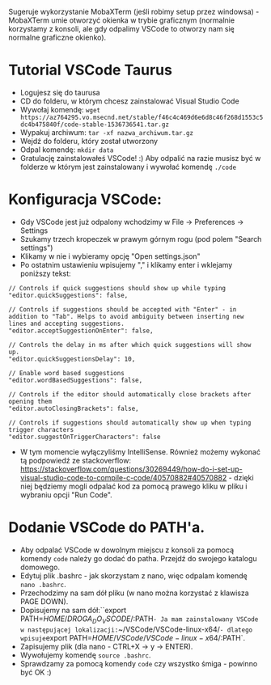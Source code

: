 Sugeruje wykorzystanie MobaXTerm (jeśli robimy setup przez windowsa) - MobaXTerm umie otworzyć okienka w trybie graficznym (normalnie korzystamy z konsoli, ale gdy odpalimy VSCode to otworzy nam się normalne graficzne okienko).

# Tutorial VSCode Taurus
* Logujesz się do taurusa
* CD do folderu, w którym chcesz zainstalować Visual Studio Code
* Wywołaj komendę: `wget https://az764295.vo.msecnd.net/stable/f46c4c469d6e6d8c46f268d1553c5dc4b475840f/code-stable-1536736541.tar.gz`
* Wypakuj archiwum: `tar -xf nazwa_archiwum.tar.gz`
* Wejdź do folderu, który został utworzony
* Odpal komendę: `mkdir data`
* Gratulację zainstalowałeś VSCode! :) Aby odpalić na razie musisz być w folderze w którym jest zainstalowany i wywołać komendę `./code`

# Konfiguracja VSCode:
* Gdy VSCode jest już odpalony wchodzimy w File -> Preferences -> Settings
* Szukamy trzech kropeczek w prawym górnym rogu (pod polem "Search settings")
* Klikamy w nie i wybieramy opcję "Open settings.json"
* Po ostatnim ustawieniu wpisujemy "," i klikamy enter i wklejamy poniższy tekst:
```
// Controls if quick suggestions should show up while typing
"editor.quickSuggestions": false,

// Controls if suggestions should be accepted with "Enter" - in addition to "Tab". Helps to avoid ambiguity between inserting new lines and accepting suggestions.
"editor.acceptSuggestionOnEnter": false,

// Controls the delay in ms after which quick suggestions will show up.
"editor.quickSuggestionsDelay": 10,

// Enable word based suggestions
"editor.wordBasedSuggestions": false,

// Controls if the editor should automatically close brackets after opening them
"editor.autoClosingBrackets": false,

// Controls if suggestions should automatically show up when typing trigger characters
"editor.suggestOnTriggerCharacters": false
```

* W tym momencie wyłączyliśmy IntelliSense. Również możemy wykonać tą podpowiedź ze stackoverflow: https://stackoverflow.com/questions/30269449/how-do-i-set-up-visual-studio-code-to-compile-c-code/40570882#40570882 - dzięki niej będziemy mogli odpalać kod za pomocą prawego kliku w pliku i wybraniu opcji "Run Code".

# Dodanie VSCode do PATH'a.
* Aby odpalać VSCode w dowolnym miejscu z konsoli za pomocą komendy `code` należy go dodać do patha. Przejdź do swojego katalogu domowego.
* Edytuj plik .bashrc - jak skorzystam z nano, więc odpalam komendę `nano .bashrc`.
* Przechodzimy na sam dół pliku (w nano można korzystać z klawisza PAGE DOWN).
* Dopisujemy na sam dół:``export PATH=$HOME/DROGA_DO_VSCODE/:$PATH` - Ja mam zainstalowany VSCode w następującej lokalizacji: `~/VSCode/VSCode-linux-x64/` - dlatego wpisuje `export PATH=$HOME/VSCode/VSCode-linux-x64/:$PATH`.
* Zapisujemy plik (dla nano - CTRL+X -> y -> ENTER).
* Wywołujemy komendę `source .bashrc`.
* Sprawdzamy za pomocą komendy `code` czy wszystko śmiga - powinno być OK :)
